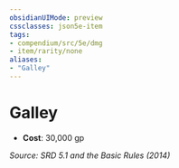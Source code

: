 ```yaml
---
obsidianUIMode: preview
cssclasses: json5e-item
tags:
- compendium/src/5e/dmg
- item/rarity/none
aliases: 
- "Galley"
---
```

# Galley


- **Cost**: 30,000 gp

*Source: SRD 5.1 and the Basic Rules (2014)*